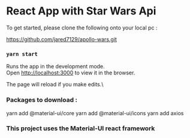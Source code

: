 # React App with Star Wars Api

To get started, please clone the following onto your local pc :

https://github.com/jared7129/apollo-wars.git



### `yarn start`

Runs the app in the development mode.\
Open [http://localhost:3000](http://localhost:3000) to view it in the browser.

The page will reload if you make edits.\


### Packages to download :

yarn add @material-ui/core
yarn add @material-ui/icons
yarn add axios

### This project uses the Material-UI react framework